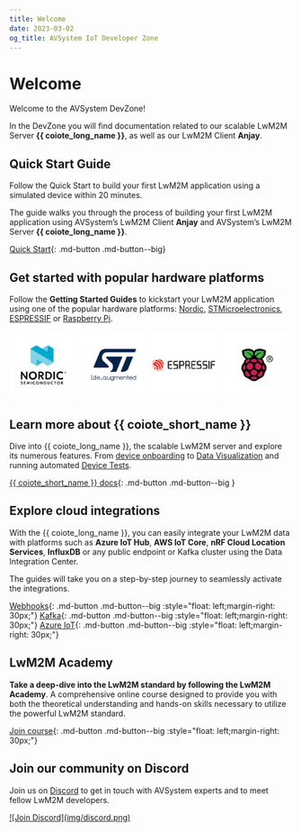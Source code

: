 ```yaml
---
title: Welcome
date: 2023-03-02
og_title: AVSystem IoT Developer Zone
---
```


<meta content="img/AVSystem-social.png" property="og:image"/>


# Welcome

Welcome to the AVSystem DevZone!

In the DevZone you will find documentation related to our scalable LwM2M Server **{{ coiote_long_name }}**, as well as our LwM2M Client **Anjay**.


## Quick Start Guide

Follow the Quick Start to build your first LwM2M application using a simulated device within 20 minutes.

The guide walks you through the process of building your first LwM2M application using AVSystem’s LwM2M Client **Anjay** and AVSystem’s LwM2M Server **{{ coiote_long_name }}**.

[Quick Start](quickstart/){: .md-button .md-button--big}

## Get started with popular hardware platforms

Follow the **Getting Started Guides** to kickstart your LwM2M application using one of the popular hardware platforms: [Nordic](LwM2M_Client/Nordic/Thingy91/), [STMicroelectronics](LwM2M_Client/STMicroelectronics/Building_LwM2M_applications/Building_LwM2M_applications_with_I-CUBE-Anjay/), [ESPRESSIF](LwM2M_Client/ESP32/M5Stick/) or [Raspberry Pi](Anjay_integrations/RaspberryPi_integration/RaspberryPi-Pico-W/).


[<img src="img/Nordic.jpg" alt="Nordic" title="Nordic" width="24%"/>](LwM2M_Client/Nordic/Thingy91/)
[<img src="img/ST.jpg" alt="STM" title="STM" width="24%" />](LwM2M_Client/STMicroelectronics/Building_LwM2M_applications/Building_LwM2M_applications_with_I-CUBE-Anjay/)
[<img src="img/ESP.jpg" alt="ESPPRESSIF" title="ESPPRESSIF" width="24%" />](LwM2M_Client/ESP32/M5Stick/)
[<img src="img/RPI.jpg" alt="Raspberry Pi" title="Raspberry Pi" width="24%" />](Anjay_integrations/RaspberryPi_integration/RaspberryPi-Pico-W/)

## Learn more about {{ coiote_short_name }}

Dive into {{ coiote_long_name }}, the scalable LwM2M server and explore its numerous features. From [device onboarding](Coiote_IoT_DM/User_Interface/Device_onboarding/) to [Data Visualization](Coiote_IoT_DM/Quick_Start/Visualize_device_data/) and running automated [Device Tests](Coiote_IoT_DM/Device_tests/Overview/).

[{{ coiote_short_name }} docs](Coiote_IoT_DM/introduction/){: .md-button .md-button--big }


## Explore cloud integrations

With the {{ coiote_long_name }}, you can easily integrate your LwM2M data with platforms such as **Azure IoT Hub**, **AWS IoT Core**, **nRF Cloud Location Services**, **InfluxDB** or any public endpoint or Kafka cluster using the Data Integration Center.

The guides will take you on a step-by-step journey to seamlessly activate the integrations.

[Webhooks](Cloud_integrations/Device_Integration_Center/webhooks.md){: .md-button .md-button--big :style="float: left;margin-right: 30px;"}
[Kafka](Cloud_integrations/Device_Integration_Center/kafka.md){: .md-button .md-button--big :style="float: left;margin-right: 30px;"}
[Azure IoT](Cloud_integrations/Azure_IoT/Azure_IoT_Hub/Configure_Azure_IoT_Hub_integration.md){: .md-button .md-button--big :style="float: left;margin-right: 30px;"}

## LwM2M Academy

**Take a deep-dive into the LwM2M standard by following the LwM2M Academy**. A comprehensive online course designed to provide you with both the theoretical understanding and hands-on skills necessary to utilize the powerful LwM2M standard.

[Join course](/docs/academy/exercise1.md){: .md-button .md-button--big :style="float: left;margin-right: 30px;"}


## Join our community on Discord

Join us on <a href="https://discord.avsystem.com/" target="_blank">Discord</a> to get in touch with AVSystem experts and to meet fellow LwM2M developers.

<a href="https://discord.avsystem.com/" target="_blank">
![Join Discord](img/discord.png)
</a>
